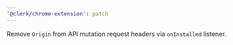```yaml
---
'@clerk/chrome-extension': patch
---
```


Remove `Origin` from API mutation request headers via `onInstalled` listener.
